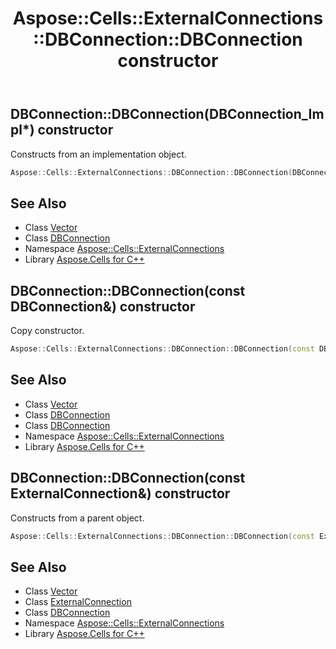 ﻿---
title: Aspose::Cells::ExternalConnections::DBConnection::DBConnection constructor
linktitle: DBConnection
second_title: Aspose.Cells for C++ API Reference
description: 'Aspose::Cells::ExternalConnections::DBConnection::DBConnection constructor. Constructs from an implementation object in C++.'
type: docs
weight: 100
url: /cpp/aspose.cells.externalconnections/dbconnection/dbconnection/
---
## DBConnection::DBConnection(DBConnection_Impl*) constructor


Constructs from an implementation object.

```cpp
Aspose::Cells::ExternalConnections::DBConnection::DBConnection(DBConnection_Impl *impl)
```

## See Also

* Class [Vector](../../../aspose.cells/vector/)
* Class [DBConnection](../)
* Namespace [Aspose::Cells::ExternalConnections](../../)
* Library [Aspose.Cells for C++](../../../)
## DBConnection::DBConnection(const DBConnection\&) constructor


Copy constructor.

```cpp
Aspose::Cells::ExternalConnections::DBConnection::DBConnection(const DBConnection &src)
```

## See Also

* Class [Vector](../../../aspose.cells/vector/)
* Class [DBConnection](../)
* Class [DBConnection](../)
* Namespace [Aspose::Cells::ExternalConnections](../../)
* Library [Aspose.Cells for C++](../../../)
## DBConnection::DBConnection(const ExternalConnection\&) constructor


Constructs from a parent object.

```cpp
Aspose::Cells::ExternalConnections::DBConnection::DBConnection(const ExternalConnection &src)
```

## See Also

* Class [Vector](../../../aspose.cells/vector/)
* Class [ExternalConnection](../../externalconnection/)
* Class [DBConnection](../)
* Namespace [Aspose::Cells::ExternalConnections](../../)
* Library [Aspose.Cells for C++](../../../)
